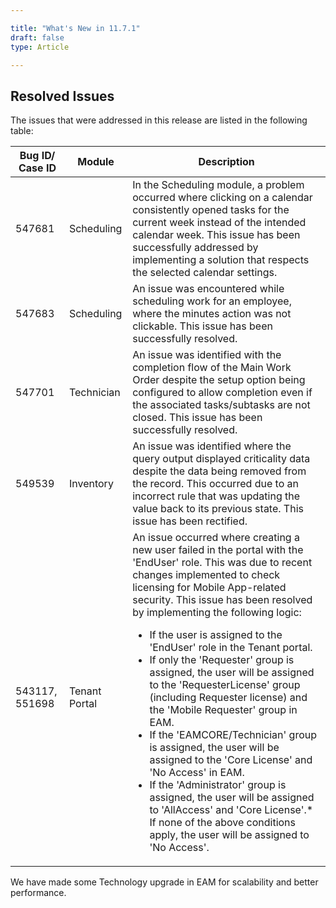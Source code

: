 ```yaml
---  

title: "What's New in 11.7.1"  
draft: false 
type: Article

---
```

  
## Resolved Issues

The issues that were addressed in this release are listed in the following
table:

Bug ID/ Case ID |  Module |  Description  
---|---|---  
547681 |  Scheduling | In the Scheduling module, a problem occurred where clicking on a calendar consistently opened tasks for the current week instead of the intended calendar week. This issue has been successfully addressed by implementing a solution that respects the selected calendar settings.  
547683 |  Scheduling |  An issue was encountered while scheduling work for an employee, where the minutes action was not clickable. This issue has been successfully resolved.  
547701 |  Technician |  An issue was identified with the completion flow of the Main Work Order despite the setup option being configured to allow completion even if the associated tasks/subtasks are not closed. This issue has been successfully resolved.  
549539 |  Inventory |  An issue was identified where the query output displayed criticality data despite the data being removed from the record. This occurred due to an incorrect rule that was updating the value back to its previous state. This issue has been rectified.   
543117, 551698 |  Tenant Portal |  An issue occurred where creating a new user failed in the portal with the 'EndUser' role. This was due to recent changes implemented to check licensing for Mobile App-related security. This issue has been resolved by implementing the following logic:<ul><li> If the user is assigned to the 'EndUser' role in the Tenant portal.</li><li>If only the 'Requester' group is assigned, the user will be assigned to the 'RequesterLicense' group (including Requester license) and the 'Mobile Requester' group in EAM.</li><li> If the 'EAMCORE/Technician' group is assigned, the user will be assigned to the 'Core License' and 'No Access' in EAM.</li><li>If the 'Administrator' group is assigned, the user will be assigned to 'AllAccess' and 'Core License'.* If none of the above conditions apply, the user will be assigned to 'No Access'.</li><ul>

  
  
We have made some Technology upgrade in EAM for scalability and better
performance.


